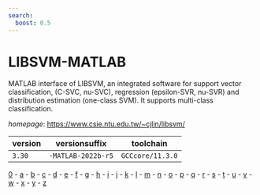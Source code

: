 ```yaml
---
search:
  boost: 0.5
---
```

# LIBSVM-MATLAB

MATLAB interface of LIBSVM, an integrated software for support vector classification,  (C-SVC, nu-SVC), regression  (epsilon-SVR, nu-SVR) and distribution estimation (one-class SVM).  It supports multi-class classification.

*homepage*: <https://www.csie.ntu.edu.tw/~cjlin/libsvm/>

version | versionsuffix | toolchain
--------|---------------|----------
``3.30`` | ``-MATLAB-2022b-r5`` | ``GCCcore/11.3.0``

[0](../0/index.md) - [a](../a/index.md) - [b](../b/index.md) - [c](../c/index.md) - [d](../d/index.md) - [e](../e/index.md) - [f](../f/index.md) - [g](../g/index.md) - [h](../h/index.md) - [i](../i/index.md) - [j](../j/index.md) - [k](../k/index.md) - [l](../l/index.md) - [m](../m/index.md) - [n](../n/index.md) - [o](../o/index.md) - [p](../p/index.md) - [q](../q/index.md) - [r](../r/index.md) - [s](../s/index.md) - [t](../t/index.md) - [u](../u/index.md) - [v](../v/index.md) - [w](../w/index.md) - [x](../x/index.md) - [y](../y/index.md) - [z](../z/index.md)

